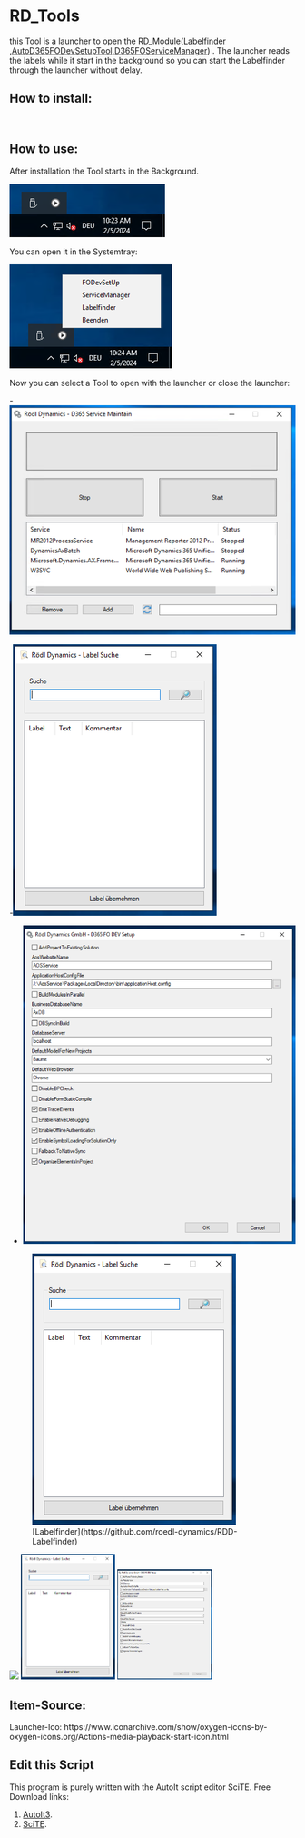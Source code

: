 <h1>RD_Tools</h1>

this Tool is a launcher to open the RD_Module([Labelfinder](https://github.com/roedl-dynamics/RDD-Labelfinder) ,[AutoD365FODevSetupTool](https://github.com/roedl-dynamics/AutoD365FODevSetupTool),[D365FOServiceManager](https://github.com/roedl-dynamics/D365FOServiceManager))
 .
The launcher reads the labels while it start in the background so you can start the Labelfinder through the launcher without delay.
 

<h2>How to install:  </h2> 
<br>
<h2>How to use:</h2>
After installation the Tool starts in the Background.<br>

![image](https://github.com/roedl-dynamics/RD_Tools/blob/main/RD-Tools_ImTray.PNG) <br>

You can open it in the Systemtray: <br>

![image](https://github.com/roedl-dynamics/RD_Tools/blob/main/RD-Tools_ge%C3%B6ffnet.PNG) <br>

Now you can select a Tool to open with the launcher or close the launcher: 

-![image](https://github.com/roedl-dynamics/RD_Tools/blob/main/ServiceManager_geoeffnet.PNG) 


-![image](https://github.com/roedl-dynamics/RD_Tools/blob/main/Labelfinder_geoeffnet.PNG) 


- ![image](https://github.com/roedl-dynamics/RD_Tools/blob/main/D365FODevSetup_geoeffnet.PNG)



<figure>
    <img src="https://github.com/roedl-dynamics/RD_Tools/blob/main/Labelfinder_geoeffnet.PNG" alt="Alternativer Text für das Bild">
    <figcaption>[Labelfinder](https://github.com/roedl-dynamics/RDD-Labelfinder)</figcaption>
</figure>

<p float="left">
 <img src="(https://github.com/roedl-dynamics/RD_Tools/blob/main/Labelfinder_geoeffnet.PNG" width="33%" />
 <img src="https://github.com/roedl-dynamics/RD_Tools/blob/main/Labelfinder_geoeffnet.PNG" width="33%" />
 <img src="https://github.com/roedl-dynamics/RD_Tools/blob/main/D365FODevSetup_geoeffnet.PNG" width="33%" />
</p>

                                                                                         




<h2>Item-Source:</h2>
Launcher-Ico: https://www.iconarchive.com/show/oxygen-icons-by-oxygen-icons.org/Actions-media-playback-start-icon.html


<h2>Edit this Script </h2>

This program is purely written with the AutoIt script editor SciTE.
Free Download links: 
1.  [AutoIt3](https://www.autoitscript.com/site/autoit/downloads/).
2.	[SciTE](https://www.autoitscript.com/site/autoit-script-editor/downloads/).
